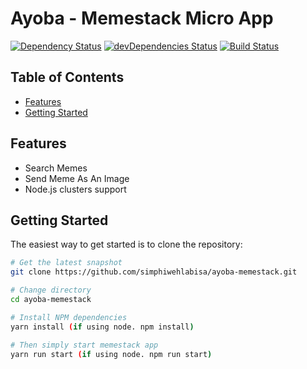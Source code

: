 # Ayoba - Memestack Micro App

[![Dependency Status](https://david-dm.org/simphiwehlabisa/ayoba-memestack/status.svg?style=flat)](https://david-dm.org/simphiwehlabisa/ayoba-memestack) [![devDependencies Status](https://david-dm.org/simphiwehlabisa/ayoba-memestack/dev-status.svg)](https://david-dm.org/simphiwehlabisa/ayoba-memestack?type=dev) [![Build Status](https://travis-ci.org/simphiwehlabisa/ayoba-memestack.svg?branch=master)](https://travis-ci.org/simphiwehlabisa/ayoba-memestack)

## Table of Contents

- [Features](#features)
- [Getting Started](#getting-started)

## Features

- Search Memes
- Send Meme As An Image
- Node.js clusters support

## Getting Started

The easiest way to get started is to clone the repository:

```bash
# Get the latest snapshot
git clone https://github.com/simphiwehlabisa/ayoba-memestack.git

# Change directory
cd ayoba-memestack

# Install NPM dependencies
yarn install (if using node. npm install)

# Then simply start memestack app
yarn run start (if using node. npm run start)
```
